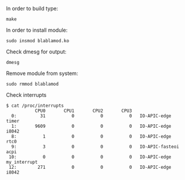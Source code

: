 In order to build type:

	make

In order to install module:

	sudo insmod blablamod.ko
	
Check dmesg for output:

	dmesg
	
Remove module from system:

	sudo rmmod blablamod
	
Check interrupts 

	$ cat /proc/interrupts 
		       CPU0       CPU1       CPU2       CPU3       
	  0:         31          0          0          0   IO-APIC-edge      timer
	  1:       9609          0          0          0   IO-APIC-edge      i8042
	  8:          1          0          0          0   IO-APIC-edge      rtc0
	  9:          3          0          0          0   IO-APIC-fasteoi   acpi
	 10:          0          0          0          0   IO-APIC-edge      my_interrupt
	 12:        271          0          0          0   IO-APIC-edge      i8042


